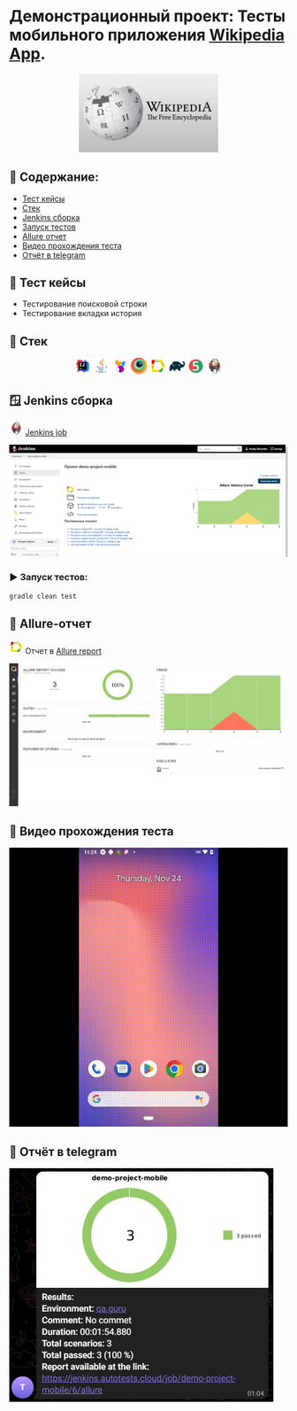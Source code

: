 # Демонстрационный проект: Тесты мобильного приложения <a target="_blank" href="https://play.google.com/store/apps/details?id=org.wikipedia&hl=ru&gl=US&pli=1">Wikipedia App</a>.
<p align="center">
<img width="50%" title="Wiki" src="images/logo/wiki.jpeg">
</p>

## :mag_right: Содержание:

- [Тест кейсы](#receipt-Тест-кейсы)
- [Стек](#wrench-Стек)
- [Jenkins сборка](#window-Jenkins-сборка)
- [Запуск тестов](#arrow_forward-Запуск-тестов)
- [Allure отчет](#signal_strength-Allure-отчет)
- [Видео прохождения теста](#signal_strength-Видео-прохождения-теста)
- [Отчёт в telegram](#signal_strength-Отчёт-в-telegram)

## :receipt: Тест кейсы

- Тестирование поисковой строки
- Тестирование вкладки история


## :wrench: Стек
<p align="center">
<img width="6%" title="Idea" src="images/logo/Idea.svg">
<img width="6%" title="Java" src="images/logo/Java.svg">
<img width="6%" title="Idea" src="images/logo/Selenide.svg">
<img width="6%" title="Idea" src="images/logo/browserstack.svg">
<img width="6%" title="Allure Report" src="images/logo/Allure.svg">
<img width="6%" title="Gradle" src="images/logo/Gradle.svg">
<img width="6%" title="JUnit5" src="images/logo/Junit5.svg">
<img width="6%" title="Jenkins" src="images/logo/Jenkins.svg">
</p>

## 	:window: Jenkins сборка
<img src="images/logo/Jenkins.svg" width="25" height="25"  alt="Jenkins"/></a>  <a target="_blank" href="https://jenkins.autotests.cloud/job/demo-project-mobile/">Jenkins job</a>
<p align="center">
<a href=""><img src="images/screen/Jenkins.png" alt="Jenkins"/></a>
</p>


### :arrow_forward: Запуск тестов:
```
gradle clean test
```

## :signal_strength: Allure-отчет
<img src="images/logo/Allure.svg" width="25" height="25"  alt="Allure"/></a> Отчет в <a target="_blank" href="https://jenkins.autotests.cloud/job/demo-project-mobile/allure/">Allure report</a>
<p align="center">
<a href=""><img src="images/screen/Allure.png" alt="Allure"/></a>
</p>

## :signal_strength: Видео прохождения теста
<p align="center">
<a href=""><img src="images/gif/Selenoid.gif" alt="Selenoid"/></a>
</p>

## :signal_strength: Отчёт в telegram

<a href=""><img src="images/screen/Telegram.png" alt="Telegram"/></a>


